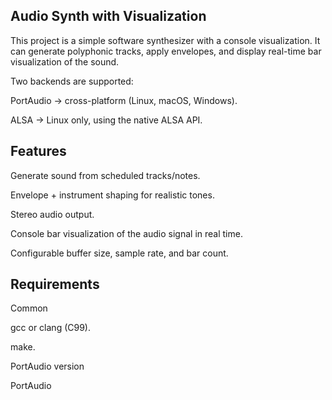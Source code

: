 ## Audio Synth with Visualization

This project is a simple software synthesizer with a console visualization.
It can generate polyphonic tracks, apply envelopes, and display real-time bar visualization of the sound.

Two backends are supported:

PortAudio → cross-platform (Linux, macOS, Windows).

ALSA → Linux only, using the native ALSA API.

## Features

Generate sound from scheduled tracks/notes.

Envelope + instrument shaping for realistic tones.

Stereo audio output.

Console bar visualization of the audio signal in real time.

Configurable buffer size, sample rate, and bar count.

## Requirements
Common

gcc or clang (C99).

make.

PortAudio version

PortAudio
